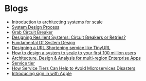 # Blogs

- [Introduction to architecting systems for scale](https://lethain.com/introduction-to-architecting-systems-for-scale/)
- [System Design Process](https://www.hiredintech.com/classrooms/system-design/lesson/52)
- [Grab Circuit Breaker](https://nghethuatcoding.com/2019/05/06/cac-ki-su-grab-da-thiet-ke-he-thong-dan-hoi-su-dung-circuit-breaker-nhu-the-nao/)
- [Designing Resilient Systems: Circuit Breakers or Retries?](https://engineering.grab.com/designing-resilient-systems-part-1)
- [Fundamental Of System Design](https://edwardthienhoang.wordpress.com/2020/04/28/system-design-co-ban-phan-1-cach-tinh-chat-chinh-cua-mot-he-thong-phan-tan/)
- [Designing a URL Shortening service like TinyURL](https://www.educative.io/courses/grokking-the-system-design-interview/m2ygV4E81AR)
- [How to design a system to scale to your first 100 million users
](https://levelup.gitconnected.com/how-to-design-a-system-to-scale-to-your-first-100-million-users-4450a2f9703d)
- [Architecture, Design & Analysis for multi-region Enterprise Apps](https://medium.com/@prasgema/architecture-design-analysis-for-multi-region-enterprise-apps-6f17b11bda2c)
- [Service tier](https://support.atlassian.com/jira-service-management-cloud/docs/what-are-service-tiers/)
- [How Service Tiers Can Help to Avoid Microservices Disasters](https://thenewstack.io/how-service-tiers-can-help-to-avoid-microservices-disasters/)
- [Introducing sign in with Apple
](youtube.com/watch?v=tzTz-pb_TPk)